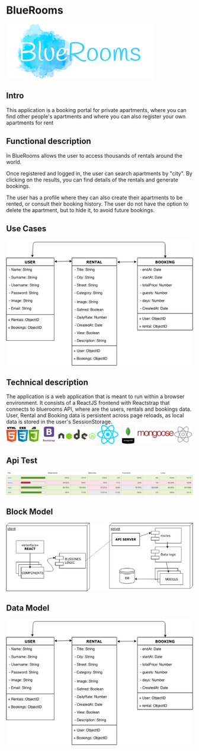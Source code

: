 # BlueRooms

![](images/logo.png)

## Intro
This application is a booking portal for private apartments, where you can find other people's apartments and where you can also register your own apartments for rent

## Functional description
In BlueRooms allows the user to access thousands of rentals around the world.

Once registered and logged in, the user can search apartments by "city". By clicking on the results, you can find details of the rentals and generate bookings.

The user has a profile where they can also create their apartments to be rented, or consult their booking history. The user do not have the option to delete the apartment, but to hide it, to avoid future bookings.


## Use Cases

![](images/use_cases.png)

## Technical description

The application is a web application that is meant to run within a browser environment. It consists of a ReactJS frontend with Reactstrap that connects to bluerooms API, where are the users, rentals and bookings data.
User, Rental and Booking data is persistent across page reloads, as local data is stored in the user's SessionStorage.
![](images/slidesLogos.png)

## Api Test

![](images/NYC.png)

## Block Model

![](images/block-model.png)

## Data Model

![](images/data-model.png)